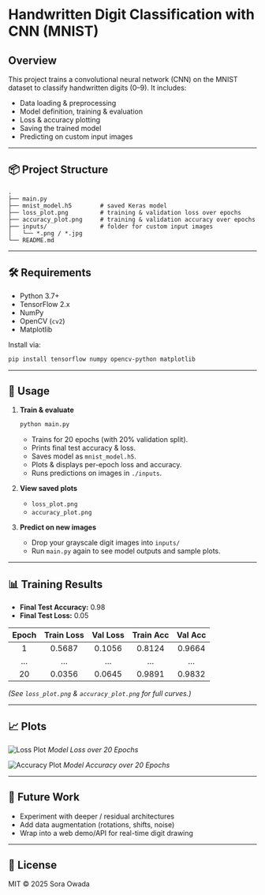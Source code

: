 # Handwritten Digit Classification with CNN (MNIST)

## Overview

This project trains a convolutional neural network (CNN) on the MNIST dataset to classify handwritten digits (0–9).
It includes:

* Data loading & preprocessing
* Model definition, training & evaluation
* Loss & accuracy plotting
* Saving the trained model
* Predicting on custom input images

---

## 📦 Project Structure

```
.
├── main.py
├── mnist_model.h5        # saved Keras model
├── loss_plot.png         # training & validation loss over epochs
├── accuracy_plot.png     # training & validation accuracy over epochs
├── inputs/               # folder for custom input images
│   └── *.png / *.jpg
└── README.md
```

---

## 🛠️ Requirements

* Python 3.7+
* TensorFlow 2.x
* NumPy
* OpenCV (`cv2`)
* Matplotlib

Install via:

```bash
pip install tensorflow numpy opencv-python matplotlib
```

---

## 🚀 Usage

1. **Train & evaluate**

   ```bash
   python main.py
   ```

   * Trains for 20 epochs (with 20% validation split).
   * Prints final test accuracy & loss.
   * Saves model as `mnist_model.h5`.
   * Plots & displays per-epoch loss and accuracy.
   * Runs predictions on images in `./inputs`.

2. **View saved plots**

   * `loss_plot.png`
   * `accuracy_plot.png`

3. **Predict on new images**

   * Drop your grayscale digit images into `inputs/`
   * Run `main.py` again to see model outputs and sample plots.

---

## 📊 Training Results

* **Final Test Accuracy:** 0.98
* **Final Test Loss:** 0.05

| Epoch | Train Loss | Val Loss | Train Acc | Val Acc |
| :---: | :--------: | :------: | :-------: | :-----: |
|   1   |   0.5687   |  0.1056  |   0.8124  |  0.9664 |
|   …   |      …     |     …    |     …     |    …    |
|   20  |   0.0356   |  0.0645  |   0.9891  |  0.9832 |

*(See `loss_plot.png` & `accuracy_plot.png` for full curves.)*

---

## 📈 Plots

![Loss Plot](loss_plot.png)
*Model Loss over 20 Epochs*

![Accuracy Plot](accuracy_plot.png)
*Model Accuracy over 20 Epochs*

---

## 🔮 Future Work

* Experiment with deeper / residual architectures
* Add data augmentation (rotations, shifts, noise)
* Wrap into a web demo/API for real-time digit drawing

---

## 📝 License

MIT © 2025 Sora Owada
